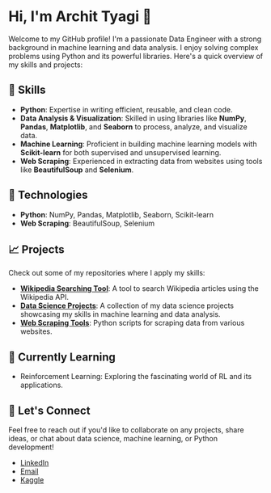 # Hi, I'm Archit Tyagi 👋

Welcome to my GitHub profile! I'm a passionate Data Engineer with a strong background in machine learning and data analysis. I enjoy solving complex problems using Python and its powerful libraries. Here's a quick overview of my skills and projects:

## 🚀 Skills

- **Python**: Expertise in writing efficient, reusable, and clean code.
- **Data Analysis & Visualization**: Skilled in using libraries like **NumPy**, **Pandas**, **Matplotlib**, and **Seaborn** to process, analyze, and visualize data.
- **Machine Learning**: Proficient in building machine learning models with **Scikit-learn** for both supervised and unsupervised learning.
- **Web Scraping**: Experienced in extracting data from websites using tools like **BeautifulSoup** and **Selenium**.

## 🔧 Technologies

- **Python**: NumPy, Pandas, Matplotlib, Seaborn, Scikit-learn
- **Web Scraping**: BeautifulSoup, Selenium

## 📈 Projects

Check out some of my repositories where I apply my skills:

- **[Wikipedia Searching Tool](https://github.com/a4archit/Wikipedia-Searching-Tool)**: A tool to search Wikipedia articles using the Wikipedia API.
- **[Data Science Projects](https://github.com/a4archit/netflix-srs)**: A collection of my data science projects showcasing my skills in machine learning and data analysis.
- **[Web Scraping Tools](https://kaggle.com/architty108)**: Python scripts for scraping data from various websites.

## 🌱 Currently Learning

- Reinforcement Learning: Exploring the fascinating world of RL and its applications.
  
## 💬 Let's Connect

Feel free to reach out if you'd like to collaborate on any projects, share ideas, or chat about data science, machine learning, or Python development!

- [LinkedIn](https://www.linkedin.com/in/archit-tyagi-191323296)
- [Email](mailto:help.atd@gmail.com)
- [Kaggle](https://kaggle.com/architty108)


<!--
**a4archit/a4archit** is a ✨ _special_ ✨ repository because its `README.md` (this file) appears on your GitHub profile.

Here are some ideas to get you started:

- 🔭 I’m currently working on ...
- 🌱 I’m currently learning ...
- 👯 I’m looking to collaborate on ...
- 🤔 I’m looking for help with ...
- 💬 Ask me about ...
- 📫 How to reach me: ...
- 😄 Pronouns: ...
- ⚡ Fun fact: ...
-->
